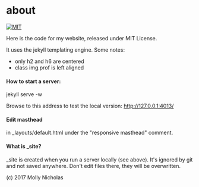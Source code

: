 about
=====

[![MIT](https://img.shields.io/npm/l/alt.svg?style=flat)](http://jeremywrnr.com/mit-license)

Here is the code for my website, released under MIT License.

It uses the jekyll templating engine. Some notes:

- only h2 and h6 are centered
- class img.prof is left aligned

#### How to start a server:
jekyll serve -w

Browse to this address to test the local version:
http://127.0.0.1:4013/


#### Edit masthead
in _layouts/default.html under the "responsive masthead" comment.

#### What is _site?
_site is created when you run a server locally (see above).
It's ignored by git and not saved anywhere. 
Don't edit files there, they will be overwritten.



(c) 2017 Molly Nicholas




